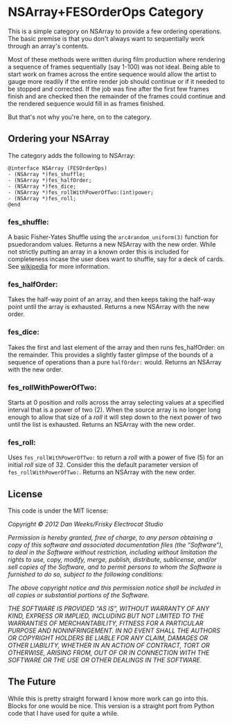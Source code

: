 # NSArray+FESOrderOps Category

This is a simple category on NSArray to provide a few ordering operations. The basic
premise is that you don't always want to sequentially work through an array's contents.

Most of these methods were written during film production where rendering a sequence
of frames sequentially (say 1-100) was not ideal. Being able to start work on frames
across the entire sequence would allow the artist to gauge more readily if the entire
render job should continue or if it needed to be stopped and corrected. If the job was
fine after the first few frames finish and are checked then the remainder of the frames
could continue and the rendered sequence would fill in as frames finished. 

But that's not why you're here, on to the category.

## Ordering your NSArray

The category adds the following to NSArray:

    @interface NSArray (FESOrderOps)
    - (NSArray *)fes_shuffle;
    - (NSArray *)fes_halfOrder;
    - (NSArray *)fes_dice;
    - (NSArray *)fes_rollWithPowerOfTwo:(int)power;
    - (NSArray *)fes_roll;
    @end
    
### fes_shuffle:

A basic Fisher-Yates Shuffle using the `arc4random_uniform(3)` function
for psuedorandom values. Returns a new NSArray with the new order. While not
strictly putting an array in a known order this is included for completeness
incase the user does want to shuffle, say for a deck of cards.
See [wikipedia](http://en.wikipedia.org/wiki/Fisher–Yates_shuffle) for more information.

### fes_halfOrder:

Takes the half-way point of an array, and then keeps taking the half-way point until 
the array is exhausted.  Returns a new NSArray with the new order.

### fes_dice:

Takes the first and last element of the array and then runs fes_halfOrder: on the 
remainder. This provides a slightly faster glimpse of the bounds of a sequence of
operations than a pure `halfOrder:` would. Returns an NSArray with the new order.

### fes_rollWithPowerOfTwo:

Starts at 0 position and _rolls_ across the array selecting values at a specified
interval that is a power of two (2). When the source array is no longer long enough
to allow that size of a _roll_ it will step down to the next power of two until the
list is exhausted. Returns an NSArray with the new order.

### fes_roll:

Uses `fes_rollWithPowerOfTwo:` to return a _roll_ with a power of five (5)
for an initial _roll_ size of 32. Consider this the default parameter version 
of `fes_rollWithPowerOfTwo:`. Returns an NSArray with the new order.

## License

This code is under the MIT license:

_Copyright © 2012 Dan Weeks/Frisky Electrocat Studio_

_Permission is hereby granted, free of charge, to any person obtaining a copy_
_of this software and associated documentation files (the “Software”), to deal_
_in the Software without restriction, including without limitation the rights_
_to use, copy, modify, merge, publish, distribute, sublicense, and/or sell_
_copies of the Software, and to permit persons to whom the Software is_
_furnished to do so, subject to the following conditions:_

_The above copyright notice and this permission notice shall be included in_
_all copies or substantial portions of the Software._

_THE SOFTWARE IS PROVIDED “AS IS”, WITHOUT WARRANTY OF ANY KIND, EXPRESS OR_
_IMPLIED, INCLUDING BUT NOT LIMITED TO THE WARRANTIES OF MERCHANTABILITY,_
_FITNESS FOR A PARTICULAR PURPOSE AND NONINFRINGEMENT. IN NO EVENT SHALL THE_
_AUTHORS OR COPYRIGHT HOLDERS BE LIABLE FOR ANY CLAIM, DAMAGES OR OTHER_
_LIABILITY, WHETHER IN AN ACTION OF CONTRACT, TORT OR OTHERWISE, ARISING FROM,_
_OUT OF OR IN CONNECTION WITH THE SOFTWARE OR THE USE OR OTHER DEALINGS IN_
_THE SOFTWARE._

## The Future

While this is pretty straight forward I know more work can go into this. Blocks for one
would be nice. This version is a straight port from Python code that I have used for 
quite a while.